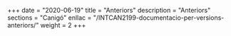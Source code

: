 +++
date        = "2020-06-19"
title       = "Anteriors"
description = "Anteriors"
sections    = "Canigó"
enllac		= "/INTCAN2199-documentacio-per-versions-anteriors/"
weight		= 2
+++
